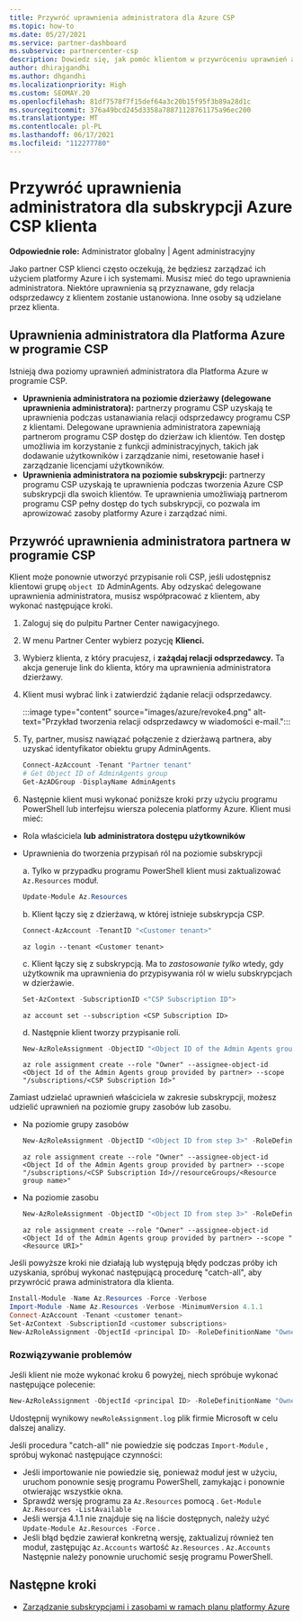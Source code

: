 ```yaml
---
title: Przywróć uprawnienia administratora dla Azure CSP
ms.topic: how-to
ms.date: 05/27/2021
ms.service: partner-dashboard
ms.subservice: partnercenter-csp
description: Dowiedz się, jak pomóc klientom w przywróceniu uprawnień administratora partnera, dzięki czemu partner może pomóc w zarządzaniu subskrypcjami Azure CSP klienta.
author: dhirajgandhi
ms.author: dhgandhi
ms.localizationpriority: High
ms.custom: SEOMAY.20
ms.openlocfilehash: 81df7578f7f15def64a3c20b15f95f3b89a28d1c
ms.sourcegitcommit: 376a49bcd245d3358a78871128761175a96ec200
ms.translationtype: MT
ms.contentlocale: pl-PL
ms.lasthandoff: 06/17/2021
ms.locfileid: "112277780"
---
```

# <a name="reinstate-admin-privileges-for-a-customers-azure-csp-subscriptions"></a>Przywróć uprawnienia administratora dla subskrypcji Azure CSP klienta  

**Odpowiednie role:** Administrator globalny | Agent administracyjny

Jako partner CSP klienci często oczekują, że będziesz zarządzać ich użyciem platformy Azure i ich systemami. Musisz mieć do tego uprawnienia administratora. Niektóre uprawnienia są przyznawane, gdy relacja odsprzedawcy z klientem zostanie ustanowiona. Inne osoby są udzielane przez klienta.

## <a name="admin-privileges-for-azure-in-csp"></a>Uprawnienia administratora dla Platforma Azure w programie CSP

Istnieją dwa poziomy uprawnień administratora dla Platforma Azure w programie CSP.

- **Uprawnienia administratora na poziomie dzierżawy (delegowane uprawnienia administratora):** partnerzy programu CSP uzyskają te uprawnienia podczas ustanawiania relacji odsprzedawcy programu CSP z klientami. Delegowane uprawnienia administratora zapewniają partnerom programu CSP dostęp do dzierżaw ich klientów. Ten dostęp umożliwia im korzystanie z funkcji administracyjnych, takich jak dodawanie użytkowników i zarządzanie nimi, resetowanie haseł i zarządzanie licencjami użytkowników.
- **Uprawnienia administratora na poziomie subskrypcji:** partnerzy programu CSP uzyskają te uprawnienia podczas tworzenia Azure CSP subskrypcji dla swoich klientów. Te uprawnienia umożliwiają partnerom programu CSP pełny dostęp do tych subskrypcji, co pozwala im aprowizować zasoby platformy Azure i zarządzać nimi.

## <a name="reinstate-csp-a-partners-admin-privileges"></a>Przywróć uprawnienia administratora partnera w programie CSP

Klient może ponownie utworzyć przypisanie roli CSP, jeśli udostępnisz klientowi grupę `object ID` AdminAgents. Aby odzyskać delegowane uprawnienia administratora, musisz współpracować z klientem, aby wykonać następujące kroki.

1. Zaloguj się do pulpitu Partner Center nawigacyjnego.

2. W menu Partner Center wybierz pozycję **Klienci.**

3. Wybierz klienta, z który pracujesz, i **zażądaj relacji odsprzedawcy.** Ta akcja generuje link do klienta, który ma uprawnienia administratora dzierżawy.

4. Klient musi wybrać link i zatwierdzić żądanie relacji odsprzedawcy.

   :::image type="content" source="images/azure/revoke4.png" alt-text="Przykład tworzenia relacji odsprzedawcy w wiadomości e-mail.":::

5. Ty, partner, musisz nawiązać połączenie z dzierżawą partnera, aby uzyskać identyfikator obiektu grupy AdminAgents.
  
   ```powershell
   Connect-AzAccount -Tenant "Partner tenant"
   # Get Object ID of AdminAgents group
   Get-AzADGroup -DisplayName AdminAgents
   ```

6. Następnie klient musi wykonać poniższe kroki przy użyciu programu PowerShell lub interfejsu wiersza polecenia platformy Azure. Klient musi mieć:

- Rola właściciela **lub** **administratora dostępu użytkowników** 
- Uprawnienia do tworzenia przypisań ról na poziomie subskrypcji

   a. Tylko w przypadku programu PowerShell klient musi zaktualizować `Az.Resources` moduł.
   ```powershell
   Update-Module Az.Resources
   ```

   b. Klient łączy się z dzierżawą, w której istnieje subskrypcja CSP.
   ```powershell
   Connect-AzAccount -TenantID "<Customer tenant>"
   ```
   ```azurecli
   az login --tenant <Customer tenant>
   ```

   c. Klient łączy się z subskrypcją. Ma to *zastosowanie tylko* wtedy, gdy użytkownik ma uprawnienia do przypisywania ról w wielu subskrypcjach w dzierżawie.

   ```powershell
   Set-AzContext -SubscriptionID <"CSP Subscription ID">
   ```
   ```azurecli
   az account set --subscription <CSP Subscription ID>
   ```

   d. Następnie klient tworzy przypisanie roli.
    
   ```powershell
   New-AzRoleAssignment -ObjectID "<Object ID of the Admin Agents group provided by partner>" -RoleDefinitionName "Owner" -Scope "/subscriptions/'<CSP subscription ID>'"
   ```
   ```azurecli
   az role assignment create --role "Owner" --assignee-object-id <Object Id of the Admin Agents group provided by partner> --scope "/subscriptions/<CSP Subscription Id>"
   ```

Zamiast udzielać uprawnień właściciela w zakresie subskrypcji, możesz udzielić uprawnień na poziomie grupy zasobów lub zasobu. 

- Na poziomie grupy zasobów

   ```powershell
   New-AzRoleAssignment -ObjectID "<Object ID from step 3>" -RoleDefinitionName Owner -Scope "/subscriptions/'SubscriptionID of CSP subscription'/resourceGroups/'Resource group name'"
   ```
   ```azurecli
   az role assignment create --role "Owner" --assignee-object-id <Object Id of the Admin Agents group provided by partner> --scope "/subscriptions/<CSP Subscription Id>//resourceGroups/<Resource group name>"
   ```

- Na poziomie zasobu

   ```powershell
   New-AzRoleAssignment -ObjectID "<Object ID from step 3>" -RoleDefinitionName Owner -Scope "<Resource URI>"
   ```
   ```azurecli
   az role assignment create --role "Owner" --assignee-object-id <Object Id of the Admin Agents group provided by partner> --scope "<Resource URI>"
   ```

Jeśli powyższe kroki nie działają lub występują błędy podczas próby ich uzyskania, spróbuj wykonać następującą procedurę "catch-all", aby przywrócić prawa administratora dla klienta.

```powershell
Install-Module -Name Az.Resources -Force -Verbose
Import-Module -Name Az.Resources -Verbose -MinimumVersion 4.1.1
Connect-AzAccount -Tenant <customer tenant>
Set-AzContext -SubscriptionId <customer subscriptions>
New-AzRoleAssignment -ObjectId <principal ID> -RoleDefinitionName "Owner" -Scope "/subscriptions/<customer subscription>" -ObjectType "ForeignGroup"
```

### <a name="troubleshooting"></a>Rozwiązywanie problemów

Jeśli klient nie może wykonać kroku 6 powyżej, niech spróbuje wykonać następujące polecenie:

```powershell
New-AzRoleAssignment -ObjectId <principal ID> -RoleDefinitionName "Owner" -Scope "/subscriptions/<costumer subscription>" -ObjectType "ForeignGroup" -Debug > newRoleAssignment.log
```

Udostępnij wynikowy `newRoleAssignment.log` plik firmie Microsoft w celu dalszej analizy.

Jeśli procedura "catch-all" nie powiedzie się podczas `Import-Module` , spróbuj wykonać następujące czynności:
- Jeśli importowanie nie powiedzie się, ponieważ moduł jest w użyciu, uruchom ponownie sesję programu PowerShell, zamykając i ponownie otwierając wszystkie okna.
- Sprawdź wersję programu za `Az.Resources` pomocą . `Get-Module Az.Resources -ListAvailable`
- Jeśli wersja 4.1.1 nie znajduje się na liście dostępnych, należy użyć `Update-Module Az.Resources -Force` .
- Jeśli błąd będzie zawierał konkretną wersję, zaktualizuj również ten moduł, zastępując `Az.Accounts` wartość `Az.Resources` . `Az.Accounts` Następnie należy ponownie uruchomić sesję programu PowerShell.


## <a name="next-steps"></a>Następne kroki

- [Zarządzanie subskrypcjami i zasobami w ramach planu platformy Azure](azure-plan-manage.md)

